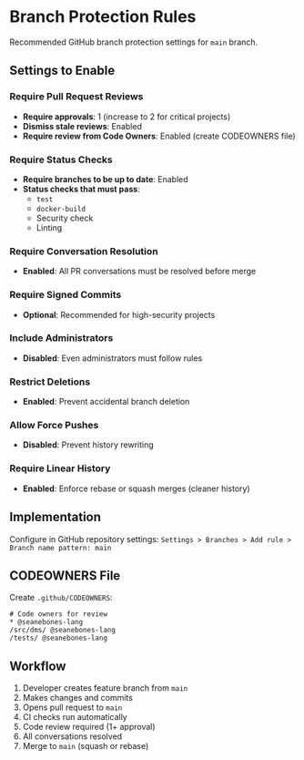 # Branch Protection Rules

Recommended GitHub branch protection settings for `main` branch.

## Settings to Enable

### Require Pull Request Reviews
- **Require approvals**: 1 (increase to 2 for critical projects)
- **Dismiss stale reviews**: Enabled
- **Require review from Code Owners**: Enabled (create CODEOWNERS file)

### Require Status Checks
- **Require branches to be up to date**: Enabled
- **Status checks that must pass**:
  - `test`
  - `docker-build`
  - Security check
  - Linting

### Require Conversation Resolution
- **Enabled**: All PR conversations must be resolved before merge

### Require Signed Commits
- **Optional**: Recommended for high-security projects

### Include Administrators
- **Disabled**: Even administrators must follow rules

### Restrict Deletions
- **Enabled**: Prevent accidental branch deletion

### Allow Force Pushes
- **Disabled**: Prevent history rewriting

### Require Linear History
- **Enabled**: Enforce rebase or squash merges (cleaner history)

## Implementation

Configure in GitHub repository settings:
`Settings > Branches > Add rule > Branch name pattern: main`

## CODEOWNERS File

Create `.github/CODEOWNERS`:
```
# Code owners for review
* @seanebones-lang
/src/dms/ @seanebones-lang
/tests/ @seanebones-lang
```

## Workflow

1. Developer creates feature branch from `main`
2. Makes changes and commits
3. Opens pull request to `main`
4. CI checks run automatically
5. Code review required (1+ approval)
6. All conversations resolved
7. Merge to `main` (squash or rebase)

